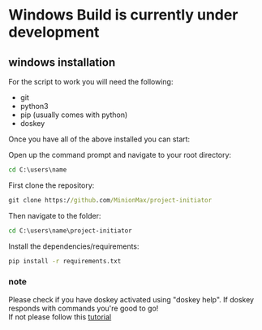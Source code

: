 # Windows Build is currently under development
## windows installation
For the script to work you will need the following:
- git
- python3
- pip (usually comes with python)
- doskey

Once you have all of the above installed you can start:

Open up the command prompt and navigate to your root directory:
```cmd
cd C:\users\name
```
First clone the repository:
```cmd
git clone https://github.com/MinionMax/project-initiator
```
Then navigate to the folder:
```cmd
cd C:\users\name\project-initiator
```
Install the dependencies/requirements:
```cmd
pip install -r requirements.txt
```
### note
Please check if you have doskey activated using "doskey help".
If doskey responds with commands you're good to go!<br/>
If not please follow this [tutorial](https://superuser.com/a/1009512)
